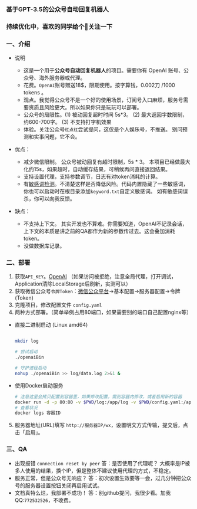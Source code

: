 ### 基于GPT-3.5的公众号自动回复机器人
### 持续优化中，喜欢的同学给个🌟关注一下

### 一、介绍
- 说明
  - 这是一个用于**公众号自动回复机器人**的项目。需要你有 OpenAI 账号、公众号、海外服务器或代理。
  - 花费。`OpenAI`账号赠送18$，限期使用。按字算钱，0.002刀 /1000 tokens 。
  - 观点。我觉得公众号不是一个好的使用场景，订阅号入口麻烦，服务号需要资质且风险更大。所以如果你只是玩玩可以部署。
  - 公众号的局限性。(1) 被动回复超时时间 5s*3。 (2) 最大返回字数限制，约600-700字。 (3) 不支持打字机效果
  - 体验。关注公众号`杠点杠`尝试提问，这仅是个人娱乐号，不推送。   别问预测和实事问题，它不会。
  
- 优点：
  - 减少微信限制。 公众号被动回复有超时限制，5s * 3。 本项目已经做最大化约15s，如果超时，自动缓存结果，可稍候再问直接返回结果。
  - 支持设置代理，支持参数调节，日志有对token消耗的计算。
  - 有[敏感词检测](https://github.com/tomatocuke/sieve)。不清楚这样是否降低风险。代码内置隐藏了一些敏感词，你也可以启动时在根目录添加`keyword.txt`自定义敏感词。  如有敏感词误杀，你可以向我反馈。

- 缺点：
  - 不支持上下文。 其实开发也不算难。你需要知道，OpenAI不记录会话，上下文的本质是讲之前的QA都作为新的参数传过去。这会叠加消耗token。  
  - 没做数据库记录。


### 二、部署
1. 获取`API_KEY`。[OpenAI](https://beta.openai.com/account/api-keys) （如果访问被拒绝，注意全局代理，打开调试，Application清除LocalStorage后刷新，实测可以）
2. 获取微信公众号`令牌Token`：[微信公众平台](https://mp.weixin.qq.com/)->基本配置->服务器配置->令牌(Token) 
3. 克隆项目，修改配置文件 `config.yaml`
4. 两种方式部署。（简单举例占用80端口，如果需要别的端口自己配置nginx等）

  - 直接二进制启动 (Linux amd64)
      ```sh

      mkdir log

      # 尝试启动
      ./openaiBin 

      # 守护进程启动
      nohup ./openaiBin >> log/data.log 2>&1 &
      ```
  - 使用Docker启动服务
      ```bash
      # 注意这里会拷贝配置到容器里，如果修改配置，需到容器内修改，或者启用新的容器
      docker run -d -p 80:80 -v $PWD/log:/app/log -v $PWD/config.yaml:/app/config.yaml tomatocuke/openai
      # 查看状况
      docker logs 容器ID 
      ```
5. 服务器地址(URL)填写 `http://服务器IP/wx`，设置明文方式传输，提交后，点击「启用」。
  
###  三、QA
- 出现报错 `connection reset by peer`
  答：是否使用了代理呢？ 大概率是IP被多人使用的结果，换个IP，但是整体不建议使用代理的方式，不稳定。
- 服务正常，但是公众号无响应？
  答：初次设置生效要等一会，过几分钟把公众号的服务器设置按钮关闭再启用试试。
- 文档真特么烂，我部署不成功！
  答：别github提问，我很少看。加我QQ:`772532526`，不收费。
